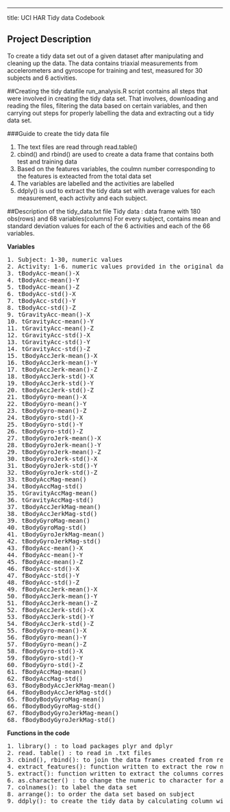 ---
title: UCI HAR Tidy data Codebook
 
## Project Description
To create a tidy data set out of a given dataset after manipulating and cleaning up the data.
The data contains triaxial measurements from accelerometers and gyroscope for training and test, measured for 30 subjects and 6 activities.
 
##Creating the tidy datafile
run_analysis.R script contains all steps that were involved in creating the tidy data set. That involves, downloading and reading the files, filtering the data based on certain variables, and then carrying out steps for properly labelling the data and extracting out a tidy data set.

###Guide to create the tidy data file
1. The text files are read through read.table()
2. cbind() and rbind() are used to create a data frame that contains both test and training data
3. Based on the features variables, the coulmn number corresponding to the features is exteacted from the total data set
4. The variables are labelled and the activities are labelled
5. ddply() is usd to extract the tidy data set with average values for each measurement, each activity and each subject.

##Description of the tidy_data.txt file
Tidy data : data frame with 180 obs(rows) and 68 variables(columns)
For every subject, contains mean and standard deviation values for each of the 6 activities and each of the 66 variables.

__Variables__
<pre>
1. Subject: 1-30, numeric values 
2. Activity: 1-6. numeric values provided in the original data set  and their corresponding activity labels in "Activity.txt" file. Numeric values replaced by to their character values in tidy data.
3. tBodyAcc-mean()-X
4. tBodyAcc-mean()-Y
5. tBodyAcc-mean()-Z
6. tBodyAcc-std()-X
7. tBodyAcc-std()-Y
8. tBodyAcc-std()-Z
9. tGravityAcc-mean()-X
10. tGravityAcc-mean()-Y
11. tGravityAcc-mean()-Z
12. tGravityAcc-std()-X
13. tGravityAcc-std()-Y
14. tGravityAcc-std()-Z
15. tBodyAccJerk-mean()-X
16. tBodyAccJerk-mean()-Y
17. tBodyAccJerk-mean()-Z
18. tBodyAccJerk-std()-X
19. tBodyAccJerk-std()-Y
20. tBodyAccJerk-std()-Z
21. tBodyGyro-mean()-X
22. tBodyGyro-mean()-Y
23. tBodyGyro-mean()-Z
24. tBodyGyro-std()-X
25. tBodyGyro-std()-Y
26. tBodyGyro-std()-Z
27. tBodyGyroJerk-mean()-X
28. tBodyGyroJerk-mean()-Y
29. tBodyGyroJerk-mean()-Z
30. tBodyGyroJerk-std()-X
31. tBodyGyroJerk-std()-Y
32. tBodyGyroJerk-std()-Z
33. tBodyAccMag-mean()
34. tBodyAccMag-std()
35. tGravityAccMag-mean()
36. tGravityAccMag-std()
37. tBodyAccJerkMag-mean()
38. tBodyAccJerkMag-std()
39. tBodyGyroMag-mean()
40. tBodyGyroMag-std()
41. tBodyGyroJerkMag-mean()
42. tBodyGyroJerkMag-std()
43. fBodyAcc-mean()-X
44. fBodyAcc-mean()-Y
45. fBodyAcc-mean()-Z
46. fBodyAcc-std()-X
47. fBodyAcc-std()-Y
48. fBodyAcc-std()-Z
49. fBodyAccJerk-mean()-X
50. fBodyAccJerk-mean()-Y
51. fBodyAccJerk-mean()-Z
52. fBodyAccJerk-std()-X
53. fBodyAccJerk-std()-Y
54. fBodyAccJerk-std()-Z
55. fBodyGyro-mean()-X
56. fBodyGyro-mean()-Y
57. fBodyGyro-mean()-Z
58. fBodyGyro-std()-X
59. fBodyGyro-std()-Y
60. fBodyGyro-std()-Z
61. fBodyAccMag-mean()
62. fBodyAccMag-std()
63. fBodyBodyAccJerkMag-mean()
64. fBodyBodyAccJerkMag-std()
65. fBodyBodyGyroMag-mean()
66. fBodyBodyGyroMag-std()
67. fBodyBodyGyroJerkMag-mean()
68. fBodyBodyGyroJerkMag-std()
</pre>
__Functions in the code__
<pre>
1. library() : to load packages plyr and dplyr
2. read. table() : to read in .txt files
3. cbind(), rbind(): to join the data frames created from read. table()
4. extract_features(): function written to extract the row numbers for the mean and standard deviation variables for consideration. __features. txt__ file is the input in this function
5. extract(): function written to extract the columns corresponding to the variables obtained from features file using __extract_features()__
6. as.character() : to change the numeric to character for activity variable
7. colnames(): to label the data set
8. arrange(): to order the data set based on subject
9. ddply(): to create the tidy data by calculating column wise average for all measurement variables, and putting the values for each subject and each activity.
